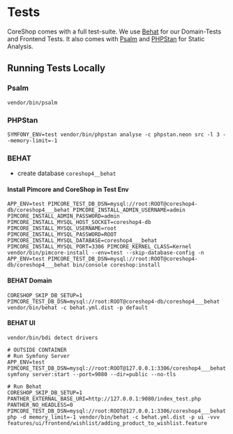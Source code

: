 # Tests

CoreShop comes with a full test-suite. We use [Behat](https://docs.behat.org/en/latest/) for our Domain-Tests and
Frontend Tests. It also comes with [Psalm](https://psalm.dev/) and [PHPStan](https://phpstan.org/) for Static Analysis.

## Running Tests Locally

### Psalm

```
vendor/bin/psalm
```

### PHPStan

```
SYMFONY_ENV=test vendor/bin/phpstan analyse -c phpstan.neon src -l 3 --memory-limit=-1
```

### BEHAT

- create database `coreshop4__behat`

#### Install Pimcore and CoreShop in Test Env

```
APP_ENV=test PIMCORE_TEST_DB_DSN=mysql://root:ROOT@coreshop4-db/coreshop4___behat PIMCORE_INSTALL_ADMIN_USERNAME=admin PIMCORE_INSTALL_ADMIN_PASSWORD=admin PIMCORE_INSTALL_MYSQL_HOST_SOCKET=coreshop4-db PIMCORE_INSTALL_MYSQL_USERNAME=root PIMCORE_INSTALL_MYSQL_PASSWORD=ROOT PIMCORE_INSTALL_MYSQL_DATABASE=coreshop4___behat PIMCORE_INSTALL_MYSQL_PORT=3306 PIMCORE_KERNEL_CLASS=Kernel vendor/bin/pimcore-install --env=test --skip-database-config -n
APP_ENV=test PIMCORE_TEST_DB_DSN=mysql://root:ROOT@coreshop4-db/coreshop4___behat bin/console coreshop:install
```

#### BEHAT Domain

```
CORESHOP_SKIP_DB_SETUP=1 PIMCORE_TEST_DB_DSN=mysql://root:ROOT@coreshop4-db/coreshop4___behat vendor/bin/behat -c behat.yml.dist -p default
```

#### BEHAT UI

```
vendor/bin/bdi detect drivers

# OUTSIDE CONTAINER
# Run Symfony Server
APP_ENV=test PIMCORE_TEST_DB_DSN=mysql://root:ROOT@127.0.0.1:3306/coreshop4___behat symfony server:start --port=9080 --dir=public --no-tls

# Run Behat
CORESHOP_SKIP_DB_SETUP=1 PANTHER_EXTERNAL_BASE_URI=http://127.0.0.1:9080/index_test.php PANTHER_NO_HEADLESS=0 PIMCORE_TEST_DB_DSN=mysql://root:ROOT@127.0.0.1:3306/coreshop4___behat php -d memory_limit=-1 vendor/bin/behat -c behat.yml.dist -p ui -vvv features/ui/frontend/wishlist/adding_product_to_wishlist.feature 
```